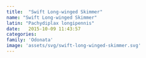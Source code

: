 ```yaml
---
title:  "Swift Long-winged Skimmer"
name: "Swift Long-winged Skimmer"
latin: "Pachydiplax longipennis"
date:   2015-10-09 11:43:57
categories: 
family: 'Odonata'
image: 'assets/svg/swift-long-winged-skimmer.svg'
---
```

